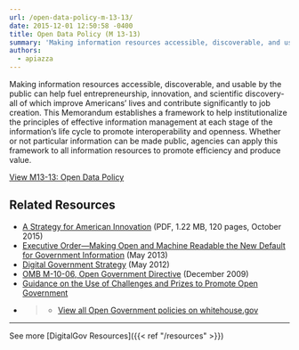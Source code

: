 ```yaml
---
url: /open-data-policy-m-13-13/
date: 2015-12-01 12:50:58 -0400
title: Open Data Policy (M 13-13)
summary: 'Making information resources accessible, discoverable, and usable by the public can help fuel entrepreneurship, innovation, and scientific discovery- all of which improve Americans&#8217; lives and contribute significantly to job creation. This Memorandum establishes a framework to help institutionalize the principles of effective infonnation management at each stage of the information&#8217;s life cycle to promote interoperability and'
authors:
  - apiazza
---
```


Making information resources accessible, discoverable, and usable by the public can help fuel entrepreneurship, innovation, and scientific discovery- all of which improve Americans&#8217; lives and contribute significantly to job creation. This Memorandum establishes a framework to help institutionalize the principles of effective information management at each stage of the information&#8217;s life cycle to promote interoperability and openness. Whether or not particular information can be made public, agencies can apply this framework to all information resources to promote efficiency and produce value.

[View M13-13: Open Data Policy](https://www.whitehouse.gov/sites/whitehouse.gov/files/omb/memoranda/2013/m-13-13.pdf)

## Related Resources

  * [A Strategy for American Innovation](https://obamawhitehouse.archives.gov/sites/default/files/strategy_for_american_innovation_october_2015.pdf) (PDF, 1.22 MB, 120 pages, October 2015)
  * [Executive Order—Making Open and Machine Readable the New Default for Government Information](http://www.whitehouse.gov/the-press-office/2013/05/09/executive-order-making-open-and-machine-readable-new-default-government-) (May 2013)
  * [Digital Government Strategy](https://obamawhitehouse.archives.gov/sites/default/files/omb/egov/digital-government/digital-government.html) (May 2012)
  * [OMB M-10-06, Open Government Directive](https://www.whitehouse.gov/sites/whitehouse.gov/files/omb/memoranda/2010/m10-06.pdf) (December 2009)
  * [Guidance on the Use of Challenges and Prizes to Promote Open Government](https://www.whitehouse.gov/sites/whitehouse.gov/files/omb/memoranda/2010/m10-11.pdf)
  * > <div class="one-half">
    >   <ul>
    >     <li>
    >       <a href="https://obamawhitehouse.archives.gov/open">View all Open Government policies on whitehouse.gov</a>
    >     </li>
    >   </ul>
    > </div>

* * *

See more [DigitalGov Resources]({{< ref "/resources" >}})
